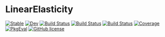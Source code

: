 # LinearElasticity

[![Stable](https://img.shields.io/badge/docs-stable-blue.svg)](https://MineralsCloud.github.io/LinearElasticity.jl/stable/)
[![Dev](https://img.shields.io/badge/docs-dev-blue.svg)](https://MineralsCloud.github.io/LinearElasticity.jl/dev/)
[![Build Status](https://github.com/MineralsCloud/LinearElasticity.jl/workflows/CI/badge.svg)](https://github.com/MineralsCloud/LinearElasticity.jl/actions)
[![Build Status](https://ci.appveyor.com/api/projects/status/github/MineralsCloud/LinearElasticity.jl?svg=true)](https://ci.appveyor.com/project/singularitti/LinearElasticity-jl)
[![Build Status](https://api.cirrus-ci.com/github/MineralsCloud/LinearElasticity.jl.svg)](https://cirrus-ci.com/github/MineralsCloud/LinearElasticity.jl)
[![Coverage](https://codecov.io/gh/MineralsCloud/LinearElasticity.jl/branch/master/graph/badge.svg)](https://codecov.io/gh/MineralsCloud/LinearElasticity.jl)
[![PkgEval](https://JuliaCI.github.io/NanosoldierReports/pkgeval_badges/L/LinearElasticity.svg)](https://JuliaCI.github.io/NanosoldierReports/pkgeval_badges/report.html)
[![GitHub license](https://img.shields.io/github/license/MineralsCloud/LinearElasticity.jl)](https://github.com/MineralsCloud/LinearElasticity.jl/blob/master/LICENSE)
